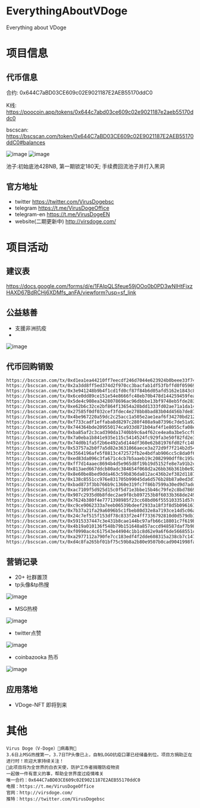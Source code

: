 # EverythingAboutVDoge
Everything about VDoge

# 项目信息
## 代币信息
合约: 0x644C7aBD03CE609c02E9021187E2AEB55170ddC0

K线: https://poocoin.app/tokens/0x644c7abd03ce609c02e9021187e2aeb55170ddc0

bscscan: https://bscscan.com/token/0x644C7aBD03CE609c02E9021187E2AEB55170ddC0#balances


![image](https://user-images.githubusercontent.com/101396169/157848429-f7fd4ae7-ccf6-4822-8921-e2bbb9b9e719.png)
![image](https://user-images.githubusercontent.com/101396169/157848547-64b2af1e-e8ed-4d71-a718-5af2120dc9b8.png)

池子:初始底池42BNB, 第一期锁定180天; 手续费回流池子并打入黑洞
## 官方地址
* twitter
https://twitter.com/VirusDogebsc
* telegram
https://t.me/VirusDogeOffice
* telegram-en
https://t.me/VirusDogeEN
* website(二期更新中)
http://virsdoge.com/

# 项目活动
## 建议表
https://docs.google.com/forms/d/e/1FAIpQLSfeue59jOOo0b0PD3wNIHtFjxzHAXD67BdRCHj6XDMfs_anFA/viewform?usp=sf_link

## 公益慈善
* 支援非洲抗疫
* 
![image](https://user-images.githubusercontent.com/101396169/157847553-48eeee78-40a1-46af-9004-09d94dba6e9c.png)


## 代币回购销毁
```
https://bscscan.com/tx/0xd1ea1ea44210ff7eecdf246d7044e623924b0beee33f7428189f31dc62b6d34e
https://bscscan.com/tx/0x2a3dd8ff5ed374d2f970cc3bacfab1df53fbffd0f059692b76fb0611e0887570
https://bscscan.com/tx/0x3e941248b9b4f1cd1fd0cf87f84b6d05afd5162e1843c83adc5bbc6fa450b18d
https://bscscan.com/tx/0x6ce0dd89ce151e54e8666fc48eb70b478d144259459feacc9aaca3925a0d4dd5
https://bscscan.com/tx/0x5de4c908ea3428078696ac96dbbbe13bf9748eb5fde2833599b014dec65ea7e9
https://bscscan.com/tx/0xe62b6c32ce2bf864f13654a28bdd1333fd02ae71a1da147fd8c42c362ca452a5
https://bscscan.com/tx/0x27585f0df032cef3fdec4e278bb8bad83b04d456b7de877d0338ed4d38f257e9
https://bscscan.com/tx/0x4be967220a59dc2c25acc1a505e2ae1eaf6f34270bd212fe1d552dcae1f786f0
https://bscscan.com/tx/0xf733cadf1effaba8d8297c280f408a9a87396c7de51a92db64a3c748155fbbc7
https://bscscan.com/tx/0x744364bde209550174ca933d871b04af4f1e8055cfa08e398df9435bf80b0cef
https://bscscan.com/tx/0xba85af2c3cad390da1740bb9c6a4f62ce4ea0a3be5ccf0c764e346d3a41d741d
https://bscscan.com/tx/0x7a0eba1b841e935e115c5414524fc929fa3e50f82fd2e38f5bd78491d2d94cc9
https://bscscan.com/tx/0x74d0b1fa5f2b6e492a5d144df360e62b81976fd02fc14b1e747675021b741f8a
https://bscscan.com/tx/0x53757a2b0f7a5d82e3631066aece3a272d9f7f214b2d548aa8002ebd05c42eff
https://bscscan.com/tx/0x3564196afe5f8813c472572fb2e4bdfab906cc5c8da0f69e73a6e7c2387fea70
https://bscscan.com/tx/0xed83da096c3fa671c4cb7b5aaeb19c2082990dff8c195abf8b956ccc178af327
https://bscscan.com/tx/0xff7d14aaec8694b4d5e965d8f19b19d5152fe8e7a91b2cfff482b1e658a86a73
https://bscscan.com/tx/0x813aed667ddcb80adc384654f068d2a26bb36b361b0e9288a55837ce68bc9295
https://bscscan.com/tx/0x8e60be8bed9dda463c59b836da812ac436b2ef382d11874a2533056d07a286ec
https://bscscan.com/tx/0x138c8551cc976e831705b99045da6d576b28b87a0ed3d7a0267f2532a6dff57d
https://bscscan.com/tx/0xbad873f3bb766b9c1360e319fc7f86b7599a30ed9d7add9c42cd8409dfd9ca45
https://bscscan.com/tx/0xac7109f5d925d15c0f5d71e3bbe15b46c79fe2c8bd78691ef808d1f2bcbd26b0
https://bscscan.com/tx/0x907c2935d0b8fdec2ae9f8cb897253b8f6033b368de249982163bbbecbf08b3a
https://bscscan.com/tx/0x7624b380f4e7771398985f23cc68bd06f555103351d57d2b89617648b8e43d0d
https://bscscan.com/tx/0xc9ce9062333a7eeb06539bdeef2933a18f3f8d5b096161e030d951e5a98de586
https://bscscan.com/tx/0x7b37a21fa29a6096b5c1fbeb80d32e8a7193ce14d5c06a9119437886291da2f1
https://bscscan.com/tx/0x24c7ef515f153df78c833f2e4ff7336792810d0d579db1ea4557312bdbd5bd2f
https://bscscan.com/tx/0x5915337447c3e431b8cae144bc97afb66c18801c7f619b588cd9f1dccd2639f7
https://bscscan.com/tx/0x4b19a010136f548b79b151648a857accd948587daf7b98651b0e787380d301da
https://bscscan.com/tx/0xf0990ac4c617543e44904c1b1c8d62e9a6f6de5668551c0ba3594b2d22983a6e
https://bscscan.com/tx/0xa2977112a790fe7cc183edf4f2dde608315a238cb7c147a4752a0fedf3eb13b9
https://bscscan.com/tx/0xd4c8fa265bf01bf75c59b8a2b80e9507b0cad9041998fa88b898ac289b994add
```

## 营销记录
* 20+ 社群置顶
* tp头像&tp热搜
 
 ![image](https://user-images.githubusercontent.com/101396169/157847745-0b0f8382-1ab8-4f18-8172-9e40665d1e64.png)
* MSG热榜


![image](https://user-images.githubusercontent.com/101396169/157848308-3c8d8b1d-a92d-48db-826c-5666e45736c3.png)

* twitter点赞
 
 ![image](https://user-images.githubusercontent.com/101396169/157847831-2007b954-a92f-45c0-86a0-bb57c45cd178.png)
* coinbazooka 热币
 
![image](https://user-images.githubusercontent.com/101396169/157847864-de36abd7-ac98-4ea7-bed1-acb6273f97cd.png)


## 应用落地
* VDoge-NFT 即将到来
# 其他
```
Virus Doge（V-Doge）🦠病毒狗🐶
3.6日上MSG热搜第一，3.7日TP头像已上，自制LOGO抗疫口罩已经储备到位。项目方捐助正在进行时！欢迎大家持续关注！
👑此项目将为全世界的白衣天使，防护工作者捐赠防疫物资
一起做一件有意义的事，帮助全世界度过疫情难关
唯一合约：0x644C7aBD03CE609c02E9021187E2AEB55170ddC0
电报：https://t.me/VirusDogeOffice
官网：http://virsdoge.com/
推特：https://twitter.com/VirusDogebsc
```



